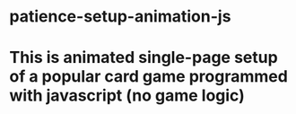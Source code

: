 # patience-setup-animation-js
# This is animated single-page setup of a popular card game programmed with javascript (no game logic)
